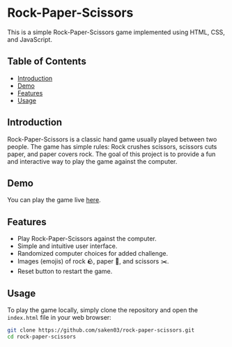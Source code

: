 # Rock-Paper-Scissors

This is a simple Rock-Paper-Scissors game implemented using HTML, CSS, and JavaScript.

## Table of Contents

- [Introduction](#introduction)
- [Demo](#demo)
- [Features](#features)
- [Usage](#usage)

## Introduction

Rock-Paper-Scissors is a classic hand game usually played between two people. The game has simple rules: Rock crushes scissors, scissors cuts paper, and paper covers rock. The goal of this project is to provide a fun and interactive way to play the game against the computer.

## Demo

You can play the game live [here](https://saken03.github.io/rock-paper-scissors/rock-paper-scissors.html).

## Features

- Play Rock-Paper-Scissors against the computer.
- Simple and intuitive user interface.
- Randomized computer choices for added challenge.
- Images (emojis) of rock 🪨, paper 📄, and scissors ✂️.
- Reset button to restart the game.

## Usage

To play the game locally, simply clone the repository and open the `index.html` file in your web browser:

```bash
git clone https://github.com/saken03/rock-paper-scissors.git
cd rock-paper-scissors
